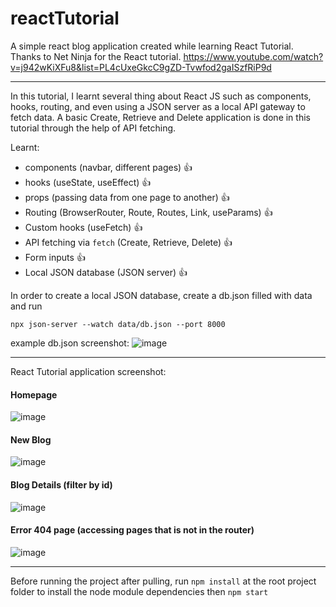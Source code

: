 # reactTutorial
A simple react blog application created while learning React Tutorial. Thanks to Net Ninja for the React tutorial.
https://www.youtube.com/watch?v=j942wKiXFu8&list=PL4cUxeGkcC9gZD-Tvwfod2gaISzfRiP9d

---
In this tutorial, I learnt several thing about React JS such as components, hooks, routing, and even using a JSON server as a local API gateway to fetch data. A basic Create, Retrieve and Delete application is done in this tutorial through the help of API fetching.

Learnt:
- components (navbar, different pages) 👍
- hooks (useState, useEffect) 👍
- props (passing data from one page to another) 👍
- Routing (BrowserRouter, Route, Routes, Link, useParams) 👍
- Custom hooks (useFetch) 👍
- API fetching via ```fetch``` (Create, Retrieve, Delete) 👍
- Form inputs 👍
- Local JSON database (JSON server) 👍

In order to create a local JSON database, create a db.json filled with data and run
```
npx json-server --watch data/db.json --port 8000
```
example db.json screenshot:
![image](https://github.com/Siongyu/reactTutorial/assets/21031725/3d1a594f-8563-4dc0-9c4b-41c534eb6583)

---
React Tutorial application screenshot:
#### Homepage
![image](https://github.com/Siongyu/reactTutorial/assets/21031725/cef61904-6f10-421a-93ce-193797d68e04)

#### New Blog
![image](https://github.com/Siongyu/reactTutorial/assets/21031725/73d4cd28-42c7-4ba7-a243-6e9b39305569)

#### Blog Details (filter by id)
![image](https://github.com/Siongyu/reactTutorial/assets/21031725/96002faa-4ccf-41ca-bd85-5ee30a37f8e6)

#### Error 404 page (accessing pages that is not in the router)
![image](https://github.com/Siongyu/reactTutorial/assets/21031725/b916decf-a13c-4d74-b06e-ab94e2af035c)

---
Before running the project after pulling, 
run ```npm install``` at the root project folder to install the node module dependencies then ```npm start```
